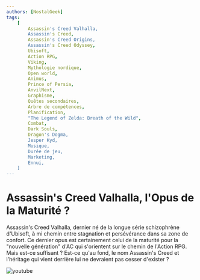 ```yaml
---
authors: [NostalGeek]
tags:
    [
        Assassin's Creed Valhalla,
        Assassin's Creed,
        Assassin's Creed Origins,
        Assassin's Creed Odyssey,
        Ubisoft,
        Action RPG,
        Viking,
        Mythologie nordique,
        Open world,
        Animus,
        Prince of Persia,
        AnvilNext,
        Graphisme,
        Quêtes secondaires,
        Arbre de compétences,
        Planification,
        "The Legend of Zelda: Breath of the Wild",
        Combat,
        Dark Souls,
        Dragon's Dogma,
        Jesper Kyd,
        Musique,
        Durée de jeu,
        Marketing,
        Ennui,
    ]
---
```


# Assassin's Creed Valhalla, l'Opus de la Maturité ?

Assassin's Creed Valhalla, dernier né de la longue série schizophrène d'Ubisoft, à mi chemin entre stagnation et persévérance dans sa zone de confort. Ce dernier opus est certainement celui de la maturité pour la "nouvelle génération" d'AC qui s'orientent sur le chemin de l'Action RPG. Mais est-ce suffisant ? Est-ce qu'au fond, le nom Assassin's Creed et l'héritage qui vient derrière lui ne devraient pas cesser d'exister ?

![youtube](https://www.youtube.com/watch?v=qWbBggQ6NmY)
